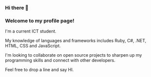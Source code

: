 ### Hi there 👋

<!--
**biondiluca/biondiluca** is a ✨ _special_ ✨ repository because its `README.md` (this file) appears on your GitHub profile.

Here are some ideas to get you started:

- 🔭 I’m currently working on ...
- 🌱 I’m currently learning ...
- 👯 I’m looking to collaborate on ...
- 🤔 I’m looking for help with ...
- 💬 Ask me about ...
- 📫 How to reach me: ...
- 😄 Pronouns: ...
- ⚡ Fun fact: ...
-->

<h3>Welcome to my profile page!</h3>
<p>I'm a current ICT student.</p>
<p>My knowledge of languages and frameworks includes Ruby, C#, .NET, HTML, CSS and JavaScript.</p>
<p>I'm looking to collaborate on open source projects to sharpen up my programming skills and connect with other developers.</p>
<p>Feel free to drop a line and say HI.</p>

